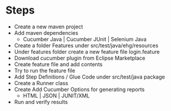 # Steps
- Create a new maven project
- Add maven dependencies
  - Cucumber Java | Cucumber JUnit | Selenium Java
- Create a folder Features under src/test/java/ehg/resources
- Under features folder create a new feature file login.feature
- Download cucumber plugin from Eclipse Marketplace
- Create feature file and add contents
- Try to run the feature file
- Add Step Definitions / Glue Code under src/test/java package
- Create a Runner class
- Create Add Cucumber Options for generating reports
  - HTML | JSON | JUNIT/XML
 - Run and verify results
